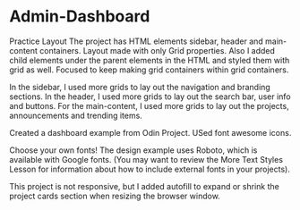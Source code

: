 # Admin-Dashboard

Practice Layout
The project has HTML elements  sidebar, header and main-content containers.
Layout made with only Grid properties.
Also I added child elements under the parent elements in the HTML and styled them with grid as well. Focused to keep making grid containers within grid containers.


In the sidebar, I used more grids to lay out the navigation and branding sections.
In the header, I used more grids to lay out the search bar, user info and buttons.
For the main-content, I used more grids to lay out the projects, announcements and trending items.

 
Created a dashboard example from Odin Project. USed font awesome icons.

Choose your own fonts! The design example uses Roboto, which is available with Google fonts. (You may want to review the More Text Styles Lesson for information about how to include external fonts in your projects).
 
 
This project is not responsive, but I added autofill to expand or shrink the project cards section when resizing the browser window.

 
 
 